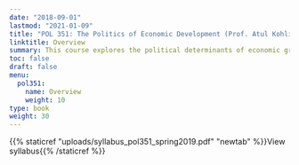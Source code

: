 ```yaml
---
date: "2018-09-01"
lastmod: "2021-01-09"
title: "POL 351: The Politics of Economic Development (Prof. Atul Kohli)"
linktitle: Overview
summary: This course explores the political determinants of economic growth around the question of why some regions of the developing world been more successful at industrialization and poverty alleviation than others, with in-depth analysis of cases in Asia, Africa and Latin America. I was teaching assistant for two sections. Student evaluations average: 4.6/5. View the {{< staticref "uploads/teaching/pol351/syllabus_pol351_spring2019.pdf" "newtab" >}}syllabus{{< /staticref >}} and my {{< staticref "uploads/teaching/pol351/pol351_precept_evaluations_spring2019.pdf" "newtab" >}}complete, uncut student evaluations{{< /staticref >}}.
toc: false
draft: false
menu:
  pol351:
    name: Overview
    weight: 10
type: book
weight: 30
---
```



{{% staticref "uploads/syllabus_pol351_spring2019.pdf" "newtab" %}}View syllabus{{% /staticref %}}
